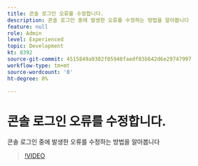 ```yaml
---
title: 콘솔 로그인 오류를 수정합니다.
description: 콘솔 로그인 중에 발생한 오류를 수정하는 방법을 알아봅니다
feature: null
role: Admin
level: Experienced
topic: Development
kt: 8392
source-git-commit: 4515849a9302f05948faedf03b642d6e29747997
workflow-type: tm+mt
source-wordcount: '0'
ht-degree: 0%

---
```



# 콘솔 로그인 오류를 수정합니다.

콘솔 로그인 중에 발생한 오류를 수정하는 방법을 알아봅니다
>[!VIDEO](https://video.tv.adobe.com/v/335896?quality=12)

